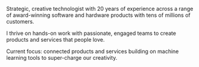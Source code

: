 Strategic, creative technologist with 20 years of experience across a range of award-winning software and hardware products with tens of millions of customers.

I thrive on hands-on work with passionate, engaged teams to create products and services that people love.

Current focus: connected products and services building on machine learning tools to super-charge our creativity.
